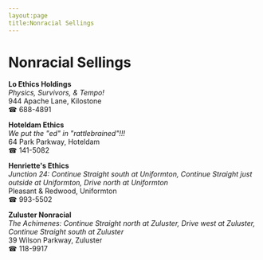 ```yaml
---
layout:page
title:Nonracial Sellings
---
```

# Nonracial Sellings

**Lo Ethics Holdings**  
_Physics, Survivors, & Tempo!_  
944 Apache Lane, Kilostone  
☎ 688-4891



**Hoteldam Ethics**  
_We put the "ed" in "rattlebrained"!!!_  
64 Park Parkway, Hoteldam  
☎ 141-5082



**Henriette's Ethics**  
_Junction 24: Continue Straight south at Uniformton, Continue Straight just outside at Uniformton, Drive north at Uniformton_  
Pleasant & Redwood, Uniformton  
☎ 993-5502



**Zuluster Nonracial**  
_The Achimenes: Continue Straight north at Zuluster, Drive west at Zuluster, Continue Straight south at Zuluster_  
39 Wilson Parkway, Zuluster  
☎ 118-9917



